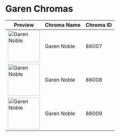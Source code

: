 # Garen Chromas

| Preview | Chroma Name | Chroma ID |
|---|---|---|
| <img src='https://raw.communitydragon.org/latest/plugins/rcp-be-lol-game-data/global/default/v1/champion-chroma-images/86/86007.png' alt='Garen Noble' width='100'> | Garen Noble | 86007 |
| <img src='https://raw.communitydragon.org/latest/plugins/rcp-be-lol-game-data/global/default/v1/champion-chroma-images/86/86008.png' alt='Garen Noble' width='100'> | Garen Noble | 86008 |
| <img src='https://raw.communitydragon.org/latest/plugins/rcp-be-lol-game-data/global/default/v1/champion-chroma-images/86/86009.png' alt='Garen Noble' width='100'> | Garen Noble | 86009 |
